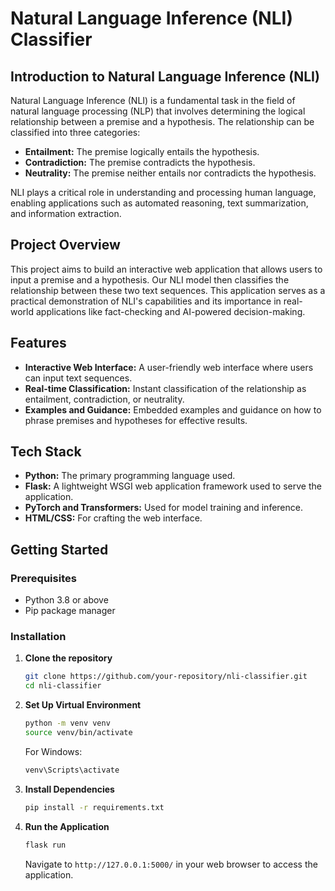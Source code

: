 # Natural Language Inference (NLI) Classifier

## Introduction to Natural Language Inference (NLI)

Natural Language Inference (NLI) is a fundamental task in the field of natural language processing (NLP) that involves determining the logical relationship between a premise and a hypothesis. The relationship can be classified into three categories:

-   **Entailment:** The premise logically entails the hypothesis.
-   **Contradiction:** The premise contradicts the hypothesis.
-   **Neutrality:** The premise neither entails nor contradicts the hypothesis.

NLI plays a critical role in understanding and processing human language, enabling applications such as automated reasoning, text summarization, and information extraction.

## Project Overview

This project aims to build an interactive web application that allows users to input a premise and a hypothesis. Our NLI model then classifies the relationship between these two text sequences. This application serves as a practical demonstration of NLI's capabilities and its importance in real-world applications like fact-checking and AI-powered decision-making.

## Features

-   **Interactive Web Interface:** A user-friendly web interface where users can input text sequences.
-   **Real-time Classification:** Instant classification of the relationship as entailment, contradiction, or neutrality.
-   **Examples and Guidance:** Embedded examples and guidance on how to phrase premises and hypotheses for effective results.

## Tech Stack

-   **Python:** The primary programming language used.
-   **Flask:** A lightweight WSGI web application framework used to serve the application.
-   **PyTorch and Transformers:** Used for model training and inference.
-   **HTML/CSS:** For crafting the web interface.

## Getting Started

### Prerequisites

-   Python 3.8 or above
-   Pip package manager

### Installation

1. **Clone the repository**

    ```bash
    git clone https://github.com/your-repository/nli-classifier.git
    cd nli-classifier
    ```

2. **Set Up Virtual Environment**
    ```bash
    python -m venv venv
    source venv/bin/activate
    ```
    For Windows:
    ```bash
    venv\Scripts\activate
    ```
3. **Install Dependencies**

    ```bash
    pip install -r requirements.txt
    ```

4. **Run the Application**

    ```bash
    flask run
    ```

    Navigate to `http://127.0.0.1:5000/` in your web browser to access the application.

